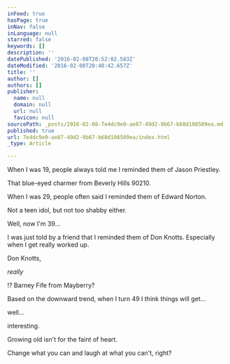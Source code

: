 ```yaml
---
inFeed: true
hasPage: true
inNav: false
inLanguage: null
starred: false
keywords: []
description: ''
datePublished: '2016-02-08T20:52:02.583Z'
dateModified: '2016-02-08T20:48:42.657Z'
title: ''
author: []
authors: []
publisher:
  name: null
  domain: null
  url: null
  favicon: null
sourcePath: _posts/2016-02-08-7e4dc9e0-ae87-49d2-9b67-b68d108509ea.md
published: true
url: 7e4dc9e0-ae87-49d2-9b67-b68d108509ea/index.html
_type: Article

---
```

When I was 19, people always told me I reminded them of Jason Priestley.

That blue-eyed charmer from Beverly Hills 90210\.

When I was 29, people often said I reminded them of Edward Norton.

Not a teen idol, but not too shabby either.

Well, now I'm 39...

I was just told by a friend that I reminded them of Don Knotts. Especially when I get really worked up.

Don Knotts, 

_really_

!? Barney Fife from Mayberry?

Based on the downward trend, when I turn 49 I think things will get...

well...

interesting.

Growing old isn't for the faint of heart.

Change what you can and laugh at what you can't, right?